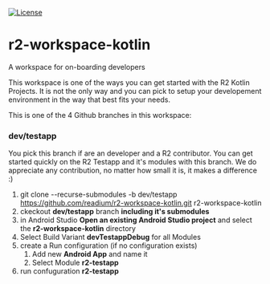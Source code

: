 [![License](https://img.shields.io/badge/License-BSD%203--Clause-blue.svg)](/LICENSE)
# r2-workspace-kotlin
A workspace for on-boarding developers

This workspace is one of the ways you can get started with the R2 Kotlin Projects. It is not the only way and you can pick to setup your developement environment in the way that best fits your needs.

This is one of the 4 Github branches in this workspace:

### dev/testapp
You pick this branch if are an developer and a R2 contributor. You can get started quickly on the R2 Testapp and it's modules with this branch. We do appreciate any contribution, no matter how small it is, it makes a difference :) 

1. git clone --recurse-submodules -b dev/testapp https://github.com/readium/r2-workspace-kotlin.git r2-workspace-kotlin
2. ckeckout **dev/testapp** branch **including it's submodules**
3. in Android Studio **Open an existing Android Studio project** and select the **r2-workspace-kotlin** directory
4. Select Build Variant **devTestappDebug** for all Modules
5. create a Run configuration (if no configuration exists)
   1. Add new **Android App** and name it
   2. Select Module **r2-testapp** 
6. run confuguration **r2-testapp** 
